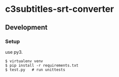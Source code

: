 # c3subtitles-srt-converter

## Development

### Setup

use py3.

```
$ virtualenv venv
$ pip install -r requirements.txt
$ test.py   # run unittests
```
